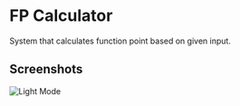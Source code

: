 # FP Calculator
 System that calculates function point based on given input.

## Screenshots

![Light Mode](https://i.postimg.cc/Dw2Ygsh5/FP2.jpg)

